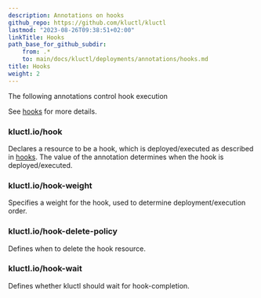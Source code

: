 ```yaml
---
description: Annotations on hooks
github_repo: https://github.com/kluctl/kluctl
lastmod: "2023-08-26T09:38:51+02:00"
linkTitle: Hooks
path_base_for_github_subdir:
    from: .*
    to: main/docs/kluctl/deployments/annotations/hooks.md
title: Hooks
weight: 2
---
```


<!-- WARNING WARNING WARNING -->
<!-- DO NOT EDIT THIS FILE, IT IS AUTO SYNCED FROM github.com/kluctl/kluctl -->
<!-- WARNING WARNING WARNING -->




The following annotations control hook execution

See [hooks](../../deployments/hooks.md) for more details.

### kluctl.io/hook
Declares a resource to be a hook, which is deployed/executed as described in [hooks](../../deployments/hooks.md). The value of the
annotation determines when the hook is deployed/executed.

### kluctl.io/hook-weight
Specifies a weight for the hook, used to determine deployment/execution order.

### kluctl.io/hook-delete-policy
Defines when to delete the hook resource.

### kluctl.io/hook-wait
Defines whether kluctl should wait for hook-completion.

